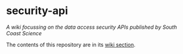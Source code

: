 # security-api
_A wiki focussing on the data access security APIs published by South Coast Science_

The contents of this repository are in its [wiki section](https://github.com/south-coast-science/security-api/wiki).
